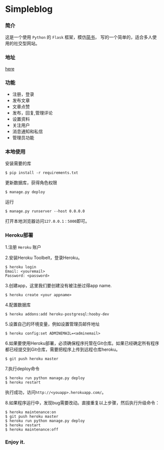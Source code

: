 # Simpleblog

### 简介

这是一个使用 `Python` 的 `Flask` 框架，模仿<a href="http://www.jianshu.com/">简书</a>，
写的一个简单的，适合多人使用的社交型网站。

### 地址

<a href="http://yk666.herokuapp.com/">here</a> 

### 功能

<ul>
	<li>注册，登录</li>
	<li>发布文章</li>
	<li>文章点赞</li>
	<li>发布，回复,管理评论</li>
	<li>设置资料</li>
	<li>关注用户</li>
	<li>消息通知和私信</li>
	<li>管理员功能</li>
</ul>

### 本地使用

安装需要的库
```
$ pip install -r requirements.txt
```
更新数据库，获得角色权限
```
$ manage.py deploy
```
运行
```
$ manage.py runserver --host 0.0.0.0
```
打开本地浏览器访问`127.0.0.1：5000`即可。

### Heroku部署

1.注册 `Heroku` 账户

2.安装Heroku Toolbelt，登录Heroku。
```
$ heroku login
Email: <youremail>
Password: <password>
```

3.创建app，这里我们要创建没有被注册过得app name.
```
$ heroku create <your appname>
```

4.配置数据库
```
$ heroku addons:add heroku-postgresql:hooby-dev
```

5.设置自己的环境变量，例如设置管理员邮件地址
```
$ heroku config:set ADMINEMAIL=<adminemail>
```

6.如果要使用Heroku部署，必须确保程序托管在Git仓库。如果已经确定所有程序都已经提交到Git仓库，需要把程序上传到远程仓库heroku。
```
$ git push heroku master
```

7.执行deploy命令
```
$ heroku run python manage.py deploy
$ heroku restart
```
执行成功，访问`http://<youapp>.herokuapp.com/`。

8.如果程序运行中，发现bug需要改动。直接重复以上步骤，然后执行升级命令：
```
$ heroku maintenance:on
$ git push heroku master
$ heroku run python manage.py deploy
$ heroku restart
$ heroku maintenance:off
```

### Enjoy it.
